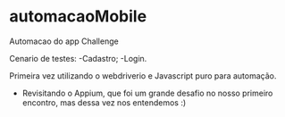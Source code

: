 # automacaoMobile
Automacao do app Challenge

Cenario de testes:
-Cadastro;
-Login.

Primeira vez utilizando o webdriverio e Javascript puro para automação.
- Revisitando o Appium, que foi um grande desafio no nosso primeiro encontro, mas dessa vez nos entendemos :)
